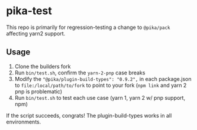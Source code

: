 # pika-test

This repo is primarily for regression-testing a change to `@pika/pack` affecting yarn2 support.

## Usage

1. Clone the builders fork
2. Run `bin/test.sh`, confirm the `yarn-2-pnp` case breaks
3. Modify the `"@pika/plugin-build-types": "0.9.2",` in each package.json to `file:/local/path/to/fork` to point to your fork (`npm link` and yarn 2 pnp is problematic)
4. Run `bin/test.sh` to test each use case (yarn 1, yarn 2 w/ pnp support, npm)

If the script succeeds, congrats! The plugin-build-types works in all environments.